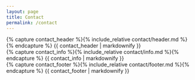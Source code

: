 ```yaml
---
layout: page
title: Contact
permalink: /contact
---
```


<!-- Slider Start -->
<section id="global-header">
  <div class="container">
      <div class="row">
          <div class="col-md-12">
              <div class="block">
                {% capture contact_header %}{% include_relative contact/header.md %}{% endcapture %}
                {{ contact_header | markdownify }}
              </div>
          </div>
      </div>
  </div>
</section>
<!-- Portfolio Start -->
<section id="portfolio-work">
  <div class="container">
    <div class="row">
      <div class="col-md-12">
        <div class="block">
            {% capture contact_info %}{% include_relative contact/info.md %}{% endcapture %}
            {{ contact_info | markdownify }}
        </div>
      </div>
    </div>
  </div>
</section>
<!-- Call to action Start -->
<section id="call-to-action">
  <div class="container">
    <div class="row">
      <div class="col-md-12">
        <div class="block">
          {% capture contact_footer %}{% include_relative contact/footer.md %}{% endcapture %}
          {{ contact_footer | markdownify }}
        </div>
      </div>
    </div>
  </div>
</section>
